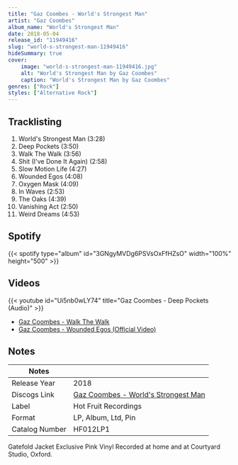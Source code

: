 ```yaml
---
title: "Gaz Coombes - World's Strongest Man"
artist: "Gaz Coombes"
album_name: "World's Strongest Man"
date: 2018-05-04
release_id: "11949416"
slug: "world-s-strongest-man-11949416"
hideSummary: true
cover:
    image: "world-s-strongest-man-11949416.jpg"
    alt: "World's Strongest Man by Gaz Coombes"
    caption: "World's Strongest Man by Gaz Coombes"
genres: ["Rock"]
styles: ["Alternative Rock"]
---
```

## Tracklisting
1. World's Strongest Man (3:28)
2. Deep Pockets (3:50)
3. Walk The Walk (3:56)
4. Shit (I've Done It Again) (2:58)
5. Slow Motion Life (4:27)
6. Wounded Egos (4:08)
7. Oxygen Mask (4:09)
8. In Waves (2:53)
9. The Oaks (4:39)
10. Vanishing Act (2:50)
11. Weird Dreams (4:53)
## Spotify
{{< spotify type="album" id="3GNgyMVDg6PSVsOxFfHZsO" width="100%" height="500" >}}

## Videos
{{< youtube id="Ui5nb0wLY74" title="Gaz Coombes - Deep Pockets (Audio)" >}}
- [Gaz Coombes - Walk The Walk](https://www.youtube.com/watch?v=lh9zLxqsX1E)
- [Gaz Coombes - Wounded Egos (Official Video)](https://www.youtube.com/watch?v=kn_qMEo8RD0)

## Notes
| Notes          |             |
| ---------------| ----------- |
| Release Year   | 2018 |
| Discogs Link   | [Gaz Coombes - World's Strongest Man](https://www.discogs.com/release/11949416-Gaz-Coombes-Worlds-Strongest-Man) |
| Label          | Hot Fruit Recordings |
| Format         | LP, Album, Ltd, Pin |
| Catalog Number | HF012LP1 |

Gatefold Jacket Exclusive Pink Vinyl   Recorded at home and at Courtyard Studio, Oxford.
